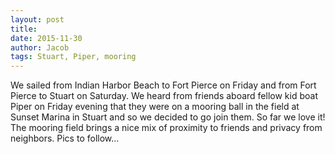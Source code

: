 ```yaml
---
layout: post
title:
date: 2015-11-30
author: Jacob
tags: Stuart, Piper, mooring
---
```


We sailed from Indian Harbor Beach to Fort Pierce on Friday and from Fort Pierce to Stuart on Saturday.  We heard from friends aboard fellow kid boat Piper on Friday evening that they were on a mooring ball in the field at Sunset Marina in Stuart and so we decided to go join them.  So far we love it!  The mooring field brings a nice mix of proximity to friends and privacy from neighbors. Pics to follow...
